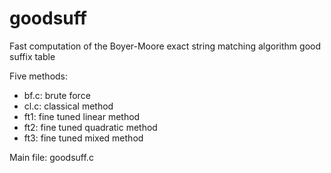 # goodsuff
Fast computation of the Boyer-Moore exact string matching algorithm good suffix table

Five methods:
<ul>
<li>
  bf.c: brute force
</li>
<li>
 cl.c: classical method
</li>
<li>
 ft1: fine tuned linear method
</li>
<li>
 ft2: fine tuned quadratic method
</li>
<li>
 ft3: fine tuned mixed method
</li>  
</ul>

Main file: goodsuff.c
